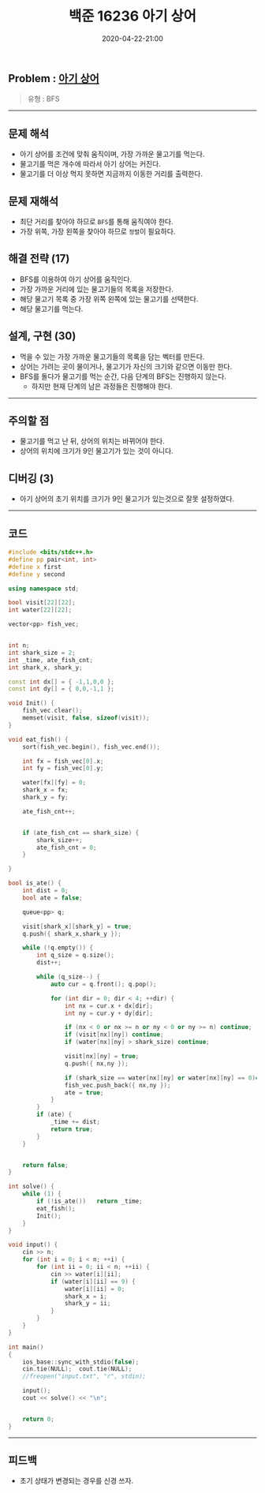 ﻿---
title: 백준 16236 아기 상어
date: 2020-04-22-21:00
categories:
- PS

tags:
- baekjoon
- PS
- Problem Solve
- BFS
- 삼성 기출
---

## Problem : [아기 상어](https://www.acmicpc.net/problem/16236)
> 유형 : BFS

---


## 문제 해석

* 아기 상어를 조건에 맞춰 움직이며, 가장 가까운 물고기를 먹는다.
* 물고기를 먹은 개수에 따라서 아기 상어는 커진다.
* 물고기를 더 이상 먹지 못하면 지금까지 이동한 거리를 출력한다.

## 문제 재해석 

* 최단 거리를 찾아야 하므로 `BFS`를 통해 움직여야 한다.
* 가장 위쪽, 가장 왼쪽을 찾아야 하므로 `정렬`이 필요하다.

## 해결 전략 (17)

* BFS를 이용하여 아기 상어를 움직인다.
* 가장 가까운 거리에 있는 물고기들의 목록을 저장한다.
* 해당 물고기 목록 중 가장 위쪽 왼쪽에 있는 물고기를 선택한다.
* 해당 물고기를 먹는다.

## 설계, 구현 (30)

* 먹을 수 있는 가장 가까운 물고기들의 목록을 담는 벡터를 만든다.
* 상어는 가려는 곳이 물이거나, 물고기가 자신의 크기와 같으면 이동만 한다. 
* BFS를 돌다가 물고기를 먹는 순간, 다음 단계의 BFS는 진행하지 않는다.
	* 하지만 현재 단계의 남은 과정들은 진행해야 한다.


---

## 주의할 점

* 물고기를 먹고 난 뒤, 상어의 위치는 바뀌어야 한다.
* 상어의 위치에 크기가 9인 물고기가 있는 것이 아니다.

## 디버깅 (3)
* 아기 상어의 초기 위치를 크기가 9인 물고기가 있는것으로 잘못 설정하였다.

---

## 코드

```c++
#include <bits/stdc++.h>
#define pp pair<int, int>
#define x first
#define y second

using namespace std;

bool visit[22][22];
int water[22][22];

vector<pp> fish_vec;


int n;
int shark_size = 2;
int _time, ate_fish_cnt;
int shark_x, shark_y;

const int dx[] = { -1,1,0,0 };
const int dy[] = { 0,0,-1,1 };

void Init() {
    fish_vec.clear();
    memset(visit, false, sizeof(visit));
}

void eat_fish() {
    sort(fish_vec.begin(), fish_vec.end());

    int fx = fish_vec[0].x;
    int fy = fish_vec[0].y;

    water[fx][fy] = 0;
    shark_x = fx;
    shark_y = fy;

    ate_fish_cnt++;


    if (ate_fish_cnt == shark_size) {
        shark_size++;
        ate_fish_cnt = 0;
    }

}

bool is_ate() {
    int dist = 0;
    bool ate = false;

    queue<pp> q;

    visit[shark_x][shark_y] = true;
    q.push({ shark_x,shark_y });

    while (!q.empty()) {
        int q_size = q.size();
        dist++;

		while (q_size--) {
            auto cur = q.front(); q.pop();

            for (int dir = 0; dir < 4; ++dir) {
                int nx = cur.x + dx[dir];
                int ny = cur.y + dy[dir];

                if (nx < 0 or nx >= n or ny < 0 or ny >= n) continue;
                if (visit[nx][ny]) continue;
                if (water[nx][ny] > shark_size) continue;

                visit[nx][ny] = true;
                q.push({ nx,ny });

                if (shark_size == water[nx][ny] or water[nx][ny] == 0)continue;
                fish_vec.push_back({ nx,ny });
                ate = true;
            }
		}
        if (ate) {
            _time += dist;
            return true;
        }
    }


    return false;
}

int solve() {
    while (1) {
        if (!is_ate())   return _time;
        eat_fish();
        Init();
    }
}

void input() {
    cin >> n;
    for (int i = 0; i < n; ++i) {
        for (int ii = 0; ii < n; ++ii) {
            cin >> water[i][ii];
            if (water[i][ii] == 9) {
                water[i][ii] = 0;
                shark_x = i;
                shark_y = ii;
            }
        }
    }
}

int main()
{
    ios_base::sync_with_stdio(false);
    cin.tie(NULL);  cout.tie(NULL);
    //freopen("input.txt", "r", stdin);

    input();
    cout << solve() << "\n";


    return 0;
}
```


---


## 피드백

* 초기 상태가 변경되는 경우를 신경 쓰자.
